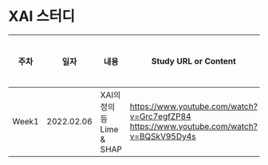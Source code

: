 # XAI 스터디

|주차|일자|내용|Study URL or Content|정리자료|
|---|---|---|---|---|
|Week1|2022.02.06|XAI의 정의 등<br>Lime & SHAP|https://www.youtube.com/watch?v=Grc7egfZP84<br>https://www.youtube.com/watch?v=BQSkV95Dy4s||